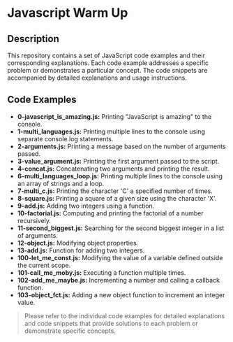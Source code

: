 # Javascript Warm Up

## Description
This repository contains a set of JavaScript code examples and their corresponding explanations. Each code example addresses a specific problem or demonstrates a particular concept. The code snippets are accompanied by detailed explanations and usage instructions.

## Code Examples

* **0-javascript_is_amazing.js:** Printing "JavaScript is amazing" to the console.
* **1-multi_languages.js:** Printing multiple lines to the console using separate console.log statements.
* **2-arguments.js:** Printing a message based on the number of arguments passed.
* **3-value_argument.js:** Printing the first argument passed to the script.
* **4-concat.js:** Concatenating two arguments and printing the result.
* **6-multi_languages_loop.js:** Printing multiple lines to the console using an array of strings and a loop.
* **7-multi_c.js:** Printing the character 'C' a specified number of times.
* **8-square.js:** Printing a square of a given size using the character 'X'.
* **9-add.js:** Adding two integers using a function.
* **10-factorial.js:** Computing and printing the factorial of a number recursively.
* **11-second_biggest.js:** Searching for the second biggest integer in a list of arguments.
* **12-object.js:** Modifying object properties.
* **13-add.js:** Function for adding two integers.
* **100-let_me_const.js:** Modifying the value of a variable defined outside the current scope.
* **101-call_me_moby.js:** Executing a function multiple times.
* **102-add_me_maybe.js:** Incrementing a number and calling a callback function.
* **103-object_fct.js:** Adding a new object function to increment an integer value.

> Please refer to the individual code examples for detailed explanations and code snippets that provide solutions to each problem or demonstrate specific concepts.




